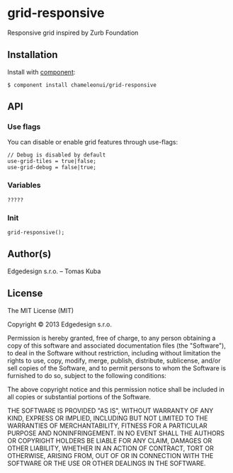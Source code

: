 
# grid-responsive

Responsive grid inspired by Zurb Foundation

## Installation

Install with [component](https://github.com/component/component):

    $ component install chameleonui/grid-responsive

## API

### Use flags 

You can disable or enable grid features through use-flags:

```
// Debug is disabled by default
use-grid-tiles = true|false;
use-grid-debug = false|true;
```

### Variables
```
?????
```

### Init

```
grid-responsive();
```


## Author(s)

Edgedesign s.r.o. – Tomas Kuba

## License

The MIT License (MIT)

Copyright © 2013 Edgedesign s.r.o.

Permission is hereby granted, free of charge, to any person obtaining a copy
of this software and associated documentation files (the "Software"), to deal
in the Software without restriction, including without limitation the rights
to use, copy, modify, merge, publish, distribute, sublicense, and/or sell
copies of the Software, and to permit persons to whom the Software is
furnished to do so, subject to the following conditions:

The above copyright notice and this permission notice shall be included in
all copies or substantial portions of the Software.

THE SOFTWARE IS PROVIDED "AS IS", WITHOUT WARRANTY OF ANY KIND, EXPRESS OR
IMPLIED, INCLUDING BUT NOT LIMITED TO THE WARRANTIES OF MERCHANTABILITY,
FITNESS FOR A PARTICULAR PURPOSE AND NONINFRINGEMENT. IN NO EVENT SHALL THE
AUTHORS OR COPYRIGHT HOLDERS BE LIABLE FOR ANY CLAIM, DAMAGES OR OTHER
LIABILITY, WHETHER IN AN ACTION OF CONTRACT, TORT OR OTHERWISE, ARISING FROM,
OUT OF OR IN CONNECTION WITH THE SOFTWARE OR THE USE OR OTHER DEALINGS IN
THE SOFTWARE.